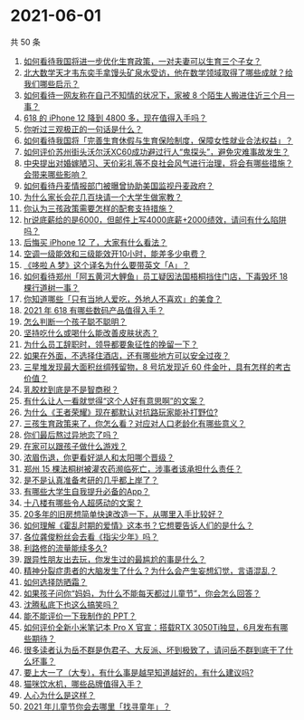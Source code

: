 # 2021-06-01

共 50 条

<!-- BEGIN -->
<!-- 最后更新时间 Tue Jun 01 2021 00:52:39 GMT+0800 (China Standard Time) -->

1. [如何看待我国将进一步优化生育政策，一对夫妻可以生育三个子女？](https://www.zhihu.com/question/462390587)
2. [北大数学天才韦东奕手拿馒头矿泉水受访，他在数学领域取得了哪些成就？给我们哪些启示？](https://www.zhihu.com/question/462169322)
3. [如何看待一网友称在自己不知情的状况下，家被 8
   个陌生人搬进住近三个月一事？](https://www.zhihu.com/question/461252891)
4. [618 的 iPhone 12 降到 4800
   多，现在值得入手吗？](https://www.zhihu.com/question/462118314)
5. [你听过三观极正的一句话是什么？](https://www.zhihu.com/question/316797926)
6. [如何看待我国将「完善生育休假与生育保险制度，保障女性就业合法权益」？](https://www.zhihu.com/question/462395582)
7. [如何评价苏州街头沃尔沃XC60成功避过行人“鬼探头”，避免灾难事故发生？](https://www.zhihu.com/question/461921854)
8. [中央提出对婚嫁陋习、天价彩礼等不良社会风气进行治理，将会有哪些措施？会带来哪些影响？](https://www.zhihu.com/question/462399146)
9. [如何看待丹麦情报部门被曝曾协助美国监视丹麦政府？](https://www.zhihu.com/question/462342888)
10. [为什么家长会花几百块请一个大学生做家教？](https://www.zhihu.com/question/290772385)
11. [你认为三孩政策需要怎样的配套支持措施？](https://www.zhihu.com/question/462397663)
12. [hr说底薪给的是6000，但邮件上写4000底薪+2000绩效，请问有什么陷阱吗？](https://www.zhihu.com/question/279752230)
13. [后悔买 iPhone 12 了，大家有什么看法？](https://www.zhihu.com/question/445160711)
14. [空调一级能效和三级能效开10小时，能差多少电费？](https://www.zhihu.com/question/329341284)
15. [《哆啦 A 梦》这个译名为什么要带英文「A」？](https://www.zhihu.com/question/30836738)
16. [如何看待郑州「阿五黄河大鲤鱼」员工疑因法国梧桐挡住门店，下毒毁坏 18
    棵行道树一事？](https://www.zhihu.com/question/461978699)
17. [你知道哪些「只有当地人爱吃，外地人不喜欢」的美食？](https://www.zhihu.com/question/461730414)
18. [2021 年 618 有哪些数码产品值得入手？](https://www.zhihu.com/question/458701072)
19. [怎么判断一个孩子聪不聪明？](https://www.zhihu.com/question/460441961)
20. [坚持吃什么或喝什么能改善皮肤状态？](https://www.zhihu.com/question/284643508)
21. [为什么员工辞职时，领导都要象征性的挽留一下？](https://www.zhihu.com/question/459351020)
22. [如果在外面，不选择住酒店，还有哪些地方可以安全过夜？](https://www.zhihu.com/question/460644032)
23. [三星堆发现最大面积丝绸残留物，8 号坑发现近 60
    件金叶，具有怎样的考古价值？](https://www.zhihu.com/question/462198382)
24. [乳胶枕到底是不是智商税？](https://www.zhihu.com/question/419436850)
25. [有什么让人一看就觉得“这个人好有意思啊”的文案？](https://www.zhihu.com/question/376417418)
26. [为什么《王者荣耀》现在都默认对抗路玩家能补打野位?](https://www.zhihu.com/question/462063708)
27. [三孩生育政策来了，你怎么看？对应对人口老龄化有哪些意义？](https://www.zhihu.com/question/462391662)
28. [你们最后熬过异地恋了吗？](https://www.zhihu.com/question/364054443)
29. [在家可以跟孩子做什么游戏？](https://www.zhihu.com/question/391201046)
30. [浓眉伤退，你更看好湖人和太阳哪个晋级？](https://www.zhihu.com/question/462327535)
31. [郑州 15 棵法桐树被灌农药濒临死亡，涉事者该承担什么责任？](https://www.zhihu.com/question/462006651)
32. [是不是认真准备考研的几乎都上岸了？](https://www.zhihu.com/question/452073317)
33. [有哪些大学生自我提升必备的App？](https://www.zhihu.com/question/320804037)
34. [十八楼有哪些令人超感动的文案？](https://www.zhihu.com/question/455124761)
35. [20多年的旧房想简单快速改造一下，从哪里入手比较好？](https://www.zhihu.com/question/460487422)
36. [如何理解《霍乱时期的爱情》这本书？它想要告诉人们的是什么？](https://www.zhihu.com/question/274223889)
37. [各位龚俊粉丝会去看《指尖少年》吗？](https://www.zhihu.com/question/456052901)
38. [利路修的流量能续多久?](https://www.zhihu.com/question/461929162)
39. [跟异性朋友出去玩，你发生过的最尴尬的事是什么？](https://www.zhihu.com/question/281832872)
40. [精神分裂症患者的大脑发生了什么？为什么会产生妄想幻觉，言语混乱？](https://www.zhihu.com/question/60875758)
41. [如何选择防晒霜？](https://www.zhihu.com/question/23782066)
42. [如果孩子问你“妈妈，为什么不能每天都过儿童节”，你会怎么回答？](https://www.zhihu.com/question/461277051)
43. [沈腾私底下也这么搞笑吗？](https://www.zhihu.com/question/449715891)
44. [能不能评价一下我制作的 PPT？](https://www.zhihu.com/question/460696678)
45. [如何评价全新小米笔记本 Pro X 官宣：搭载RTX
    3050Ti独显，6月发布有哪些期待？](https://www.zhihu.com/question/459262263)
46. [很多读者认为岳不群是伪君子、大反派、坏到极致了，请问岳不群到底干了什么坏事？](https://www.zhihu.com/question/328943013)
47. [要上大一了（大专），有什么事是越早知道越好的，有什么建议吗?](https://www.zhihu.com/question/454529413)
48. [猫咪饮水机，哪些品牌值得入手？](https://www.zhihu.com/question/39724176)
49. [人心为什么是这样？](https://www.zhihu.com/question/460333793)
50. [2021 年儿童节你会去哪里「找寻童年」？](https://www.zhihu.com/question/458857970)

<!-- END -->

